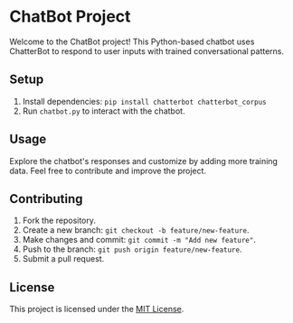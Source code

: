 # ChatBot Project

Welcome to the ChatBot project! This Python-based chatbot uses ChatterBot to respond to user inputs with trained conversational patterns.

## Setup

1. Install dependencies: `pip install chatterbot chatterbot_corpus`
2. Run `chatbot.py` to interact with the chatbot.

## Usage

Explore the chatbot's responses and customize by adding more training data. Feel free to contribute and improve the project.

## Contributing

1. Fork the repository.
2. Create a new branch: `git checkout -b feature/new-feature`.
3. Make changes and commit: `git commit -m "Add new feature"`.
4. Push to the branch: `git push origin feature/new-feature`.
5. Submit a pull request.

## License

This project is licensed under the [MIT License](LICENSE).
